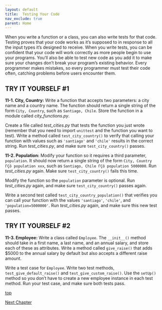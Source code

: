```yaml
---
layout: default
title:  Testing Your Code
nav_exclude: true
parent: Home
---
```


When you write a function or a class, you can also write tests for that
code. Testing proves that your code works as it’s supposed to in
response to all the input types it’s designed to receive. When you write
tests, you can be confident that your code will work correctly as more
people begin to use your programs. You’ll also be able to test new code
as you add it to make sure your changes don’t break your program’s
existing behavior. Every programmer makes mistakes, so every programmer
must test their code often, catching problems before users encounter
them.




<span id="page_222"></span>
## TRY IT YOURSELF #1

<span id="ch11exe1"></span>**11-1. City, Country:** Write a function
that accepts two parameters: a city name and a country name. The
function should return a single string of the form `City, Country`, such
as `Santiago, Chile`. Store the function in a module called
*city_functions.py*.

Create a file called *test_cities.py* that tests the function you just
wrote (remember that you need to import `unittest` and the function you
want to test). Write a method called `test_city_country()` to verify
that calling your function with values such as `'santiago'` and
`'chile'` results in the correct string. Run *test_cities.py*, and make
sure `test_city_country()` passes.

<span id="ch11exe2"></span>**11-2. Population:** Modify your function so
it requires a third parameter, `population`. It should now return a
single string of the form `City, Country ΓÇô population xxx`, such as
`Santiago, Chile ΓÇô population 5000000`. Run *test_cities.py* again. Make
sure `test_city_country()` fails this time.

Modify the function so the `population` parameter is optional. Run
*test_cities.py* again, and make sure `test_city_country()` passes
again.

Write a second test called `test_city_country_population()` that
verifies you can call your function with the values `'santiago'`,
`'chile'`, and `'population=5000000'`. Run *test_cities.py* again, and
make sure this new test passes.

## TRY IT YOURSELF #2

<span id="ch11exe3"></span>**11-3. Employee:** Write a class called
`Employee`. The `__init__()` method should take in a first name, a last
name, and an annual salary, and store each of these as attributes. Write
a method called `give_raise()` that adds \$5000 to the annual salary by
default but also accepts a different raise amount.

Write a test case for `Employee`. Write two test methods,
`test_give_default_raise()` and `test_give_custom_raise()`. Use the
`setUp()` method so you don&rsquo;t have to create a new employee instance in
each test method. Run your test case, and make sure both tests pass.

[top](#top)

[Next Chapter](../chapter_12/tiy.md)
